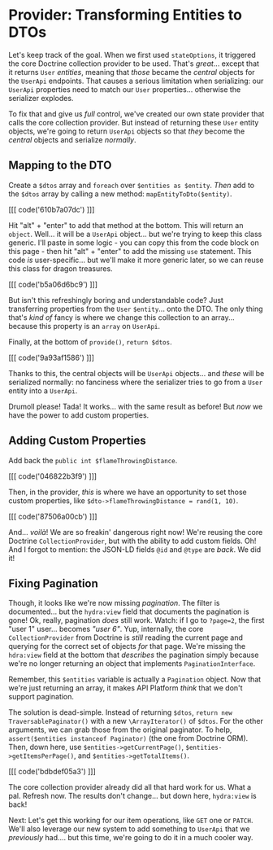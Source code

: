 # Provider: Transforming Entities to DTOs

Let's keep track of the goal. When we first used `stateOptions`, it triggered the
core Doctrine collection provider to be used. That's *great*... except that it
returns `User` *entities*, meaning that *those* became the *central* objects
for the `UserApi` endpoints. That causes a serious limitation when serializing:
our `UserApi` properties need to match our `User` properties... otherwise the
serializer explodes.

To fix that and give us *full* control, we've created our own state provider that
calls the core collection provider. But instead of returning these `User` entity
objects, we're going to return `UserApi` objects so that *they* become the *central*
objects and serialize *normally*.

## Mapping to the DTO

Create a `$dtos` array and `foreach` over `$entities as $entity`. *Then* 
add to the `$dtos` array by calling a new method: `mapEntityToDto($entity)`.

[[[ code('610b7a07dc') ]]]

Hit "alt" + "enter" to add that method at the bottom. This will return an `object`.
Well... it will be a `UserApi` object... but we're trying to keep this
class generic. I'll paste in some logic - you can copy this from the code block on
this page - then hit "alt" + "enter" to add the missing `use` statement. This code
*is* user-specific... but we'll make it more generic later, so we can reuse this
class for dragon treasures.

[[[ code('b5a06d6bc9') ]]]

But isn't this refreshingly boring and understandable code? Just transferring
properties from the `User` `$entity`... onto the DTO. The only thing that's
*kind of* fancy is where we change this collection to an array... because this
property is an `array` on `UserApi`.

Finally, at the bottom of `provide()`, `return $dtos`.

[[[ code('9a93af1586') ]]]

Thanks to this, the central objects will be `UserApi` objects... and *these* will
be serialized normally: no fanciness where the serializer tries to go from a
`User` entity into a `UserApi`.

Drumoll please! Tada! It works... with the same result as before! But *now* we have
the power to add custom properties.

## Adding Custom Properties

Add back the `public int $flameThrowingDistance`. 

[[[ code('046822b3f9') ]]]

Then, in the provider, *this* is
where we have an opportunity to set those custom properties, like
`$dto->flameThrowingDistance = rand(1, 10)`.

[[[ code('87506a00cb') ]]]

And... *voilà*! We are so freakin' dangerous right now! We're reusing the core
Doctrine `CollectionProvider`, but with the ability to add custom fields. Oh! And
I forgot to mention: the JSON-LD fields `@id` and `@type` are *back*. We did it!

## Fixing Pagination

Though, it looks like we're now missing *pagination*. The filter is documented...
but the `hydra:view` field that documents the pagination is gone! Ok, really,
pagination *does* still work. Watch: if I go to `?page=2`, the first "user 1" user...
becomes *"user 6"*. Yup, internally, the core `CollectionProvider` from Doctrine is
*still* reading the current page and querying for the correct set of objects *for*
that page. We're missing the `hdra:view` field at the bottom that *describes* the
pagination simply because we're no longer returning an object that implements
`PaginationInterface`.

Remember, this `$entities` variable is actually a `Pagination` object. Now that we're
just returning an array, it makes API Platform *think* that we don't support
pagination.

The solution is dead-simple. Instead of returning `$dtos`,
`return new TraversablePaginator()` with a new `\ArrayIterator()` of `$dtos`.
For the other arguments, we can grab those from the original paginator. To help,
`assert($entities instanceof Paginator)` (the one from Doctrine ORM). Then, down
here, use `$entities->getCurrentPage()`, `$entities->getItemsPerPage()`, and
`$entities->getTotalItems()`.

[[[ code('bdbdef05a3') ]]]

The core collection provider already did all that hard work for us. What a pal.
Refresh now. The results don't change... but down here, `hydra:view` is back!

Next: Let's get this working for our item operations, like `GET` one or `PATCH`.
We'll also leverage our new system to add something to `UserApi` that we
*previously* had.... but this time, we're going to do it in a much cooler way.
